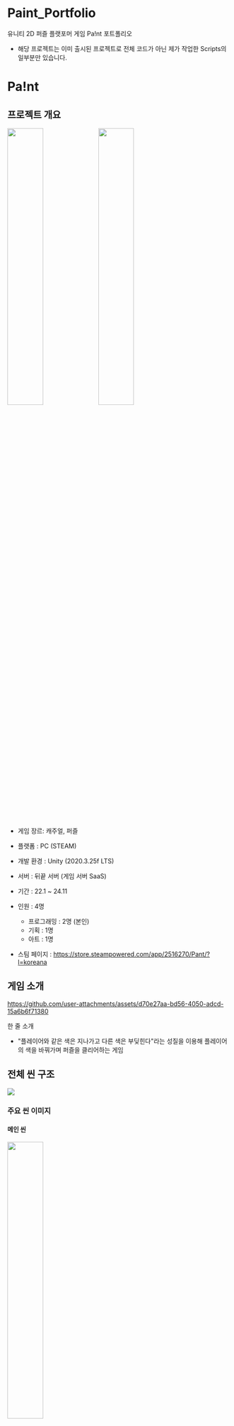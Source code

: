 # Paint_Portfolio
유니티 2D 퍼즐 플랫포머 게임 Pa!nt 포트폴리오

* 해당 프로젝트는 이미 출시된 프로젝트로 전체 코드가 아닌 제가 작업한 Scripts의 일부분만 있습니다.


# Pa!nt


## 프로젝트 개요

<img src = "https://github.com/user-attachments/assets/ddbb748a-d41e-4daf-9620-41d15d27f792" width = "40%" height = "40%"/>

<img src = "https://github.com/user-attachments/assets/6a0353f1-98da-422c-8429-bf71f36ed5ec" width = "40%" height = "40%"/>

* 게임 장르: 캐주얼, 퍼즐
* 플랫폼 : PC (STEAM)
* 개발 환경 : Unity (2020.3.25f LTS)
* 서버 : 뒤끝 서버 (게임 서버 SaaS)
* 기간 : 22.1 ~ 24.11
* 인원 : 4명
  - 프로그래밍 : 2명 (본인)
  - 기획 : 1명
  - 아트 : 1명

* 스팀 페이지 : https://store.steampowered.com/app/2516270/Pant/?l=koreana

## 게임 소개

https://github.com/user-attachments/assets/d70e27aa-bd56-4050-adcd-15a6b6f71380


한 줄 소개
- "플레이어와 같은 색은 지나가고 다른 색은 부딪힌다"라는 성질을 이용해 플레이어의 색을 바꿔가며 퍼즐을 클리어하는 게임


## 전체 씬 구조
<img src="https://github.com/user-attachments/assets/7d772814-a33c-4af8-a6f8-d3bf5d465b25" />


### 주요 씬 이미지

#### 메인 씬
<img src = "https://github.com/user-attachments/assets/ec4c8409-c6c2-4f11-9daa-0dc98d682275" width = 40% height = 40% />


#### 게임 플레이
<img src = "https://github.com/user-attachments/assets/eb8924fc-f140-4d27-9a09-5c089d3f6ffd" width = 40% height = 40% />

<img src = "https://github.com/user-attachments/assets/87f48318-36b9-4b5e-b817-4cbd02356579" width = 40% height = 40% />

<img src = "https://github.com/user-attachments/assets/f5cc1c51-01f1-4e56-8b18-b42459d2e7a9" width = 40% height = 40% />


#### 커스텀 레벨 에디터 제작 씬
<img src = "https://github.com/user-attachments/assets/abc4d4f5-07b0-43bd-a14e-299869758274" width = 40% height = 40% />

<img src = "https://github.com/user-attachments/assets/bef8ad33-b206-4924-aff0-44d322916821" width = 40% height = 40% />

#### 커스텀 레벨 에디터 관리 시스템 씬
<img src = "https://github.com/user-attachments/assets/e54977ec-bb4b-41e4-bc60-7be9010635ef" width = 40% height = 40%/>

<img src = "https://github.com/user-attachments/assets/a391d18a-85d3-4ce7-99f8-e1c398771b4d" width = 40% height = 40%/>

## 메인 게임 로직
<img src="https://github.com/user-attachments/assets/9b57469d-f6b9-401e-8fe7-2306d96f2485" />



## 담당 업무

|주요 기능|세부 사항|
|-------|-------|
|Player Data 관리 및 서버 연동|인게임 데이터 Local Json 파일로 저장 (암호화)<br>스팀 계정 연동<br>유저 정보, 클리어 정보, 업적 달성 정보, 스테이지 플레이 로그, 커스텀 맵 데이터 등등 Read / Write|

#### 
#### 

### 커스텀 레벨 에디터 제작 참여
#### 레벨 데이터 파일 json 관리
#### CRUD

SDK 연결
* Steamworks
* Google Play Games (현재 사용 X)
* 뒤끝 서버 (게임서버 SaaS)

Player 조작감 개선
* 점프 버퍼 타임, 코요테 타임

Scene 관리 및 유기적 연결
* 다중 씬이 열려 있을 때 예외 처리
* 인게임 내 카메라 전환 관리

Post Processing을 이용한 흑백 연출

최적화
* Sprite Atlas
* Addressable Asset System
* 카메라 및 스크립트 최적화

힌트 기능 제작

인트로 컷신 & 튜토리얼 제작

퍼즐 레벨 디자인 (44개)

UI / UX



## 스크립트 폴더 설명
- BackendServer
- LevelEditor
- LevelEditorManager
- Player
- PlayerData

각 담당업무별 세부 구현 사항 PPT처럼 표현 필요??
플레이어 조작감 개선 부분 움짤 추가 필요?

